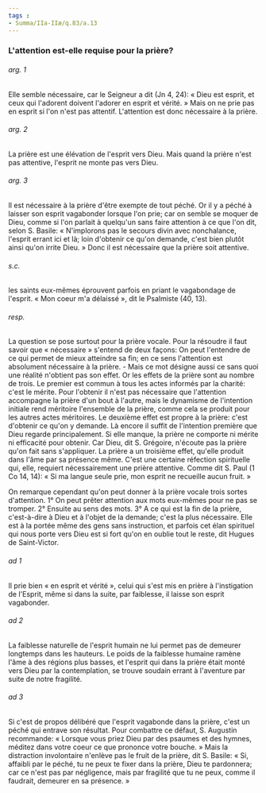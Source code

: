 ```yaml
---
tags : 
- Summa/IIa-IIæ/q.83/a.13
---
```


### L'attention est-elle requise pour la prière?

###### arg. 1
Elle semble nécessaire, car le Seigneur a dit (Jn 4, 24): « Dieu est esprit, et ceux qui l'adorent doivent l'adorer en esprit et vérité. » Mais on ne prie pas en esprit si l'on n'est pas attentif. L'attention est donc nécessaire à la prière. 

###### arg. 2
La prière est une élévation de l'esprit vers Dieu. Mais quand la prière n'est pas attentive, l'esprit ne monte pas vers Dieu. 

###### arg. 3
Il est nécessaire à la prière d'être exempte de tout péché. Or il y a péché à laisser son esprit vagabonder lorsque l'on prie; car on semble se moquer de Dieu, comme si l'on parlait à quelqu'un sans faire attention à ce que l'on dit, selon S. Basile: « N'implorons pas le secours divin avec nonchalance, l'esprit errant ici et là; loin d'obtenir ce qu'on demande, c'est bien plutôt ainsi qu'on irrite Dieu. » Donc il est nécessaire que la prière soit attentive. 

###### s.c.
les saints eux-mêmes éprouvent parfois en priant le vagabondage de l'esprit. « Mon coeur m'a délaissé », dit le Psalmiste (40, 13). 

###### resp.
La question se pose surtout pour la prière vocale. Pour la résoudre il faut savoir que « nécessaire » s'entend de deux façons: On peut l'entendre de ce qui permet de mieux atteindre sa fin; en ce sens l'attention est absolument nécessaire à la prière. - Mais ce mot désigne aussi ce sans quoi une réalité n'obtient pas son effet. Or les effets de la prière sont au nombre de trois. Le premier est commun à tous les actes informés par la charité: c'est le mérite. Pour l'obtenir il n'est pas nécessaire que l'attention accompagne la prière d'un bout à l'autre, mais le dynamisme de l'intention initiale rend méritoire l'ensemble de la prière, comme cela se produit pour les autres actes méritoires. Le deuxième effet est propre à la prière: c'est d'obtenir ce qu'on y demande. Là encore il suffit de l'intention première que Dieu regarde principalement. Si elle manque, la prière ne comporte ni mérite ni efficacité pour obtenir. Car Dieu, dit S. Grégoire, n'écoute pas la prière qu'on fait sans s'appliquer. La prière a un troisième effet, qu'elle produit dans l'âme par sa présence même. C'est une certaine réfection spirituelle qui, elle, requiert nécessairement une prière attentive. Comme dit S. Paul (1 Co 14, 14): « Si ma langue seule prie, mon esprit ne recueille aucun fruit. » 

On remarque cependant qu'on peut donner à la prière vocale trois sortes d'attention. 1° On peut prêter attention aux mots eux-mêmes pour ne pas se tromper. 2° Ensuite au sens des mots. 3° A ce qui est la fin de la prière, c'est-à-dire à Dieu et à l'objet de la demande; c'est la plus nécessaire. Elle est à la portée même des gens sans instruction, et parfois cet élan spirituel qui nous porte vers Dieu est si fort qu'on en oublie tout le reste, dit Hugues de Saint-Victor. 

###### ad 1
Il prie bien « en esprit et vérité », celui qui s'est mis en prière à l'instigation de l'Esprit, même si dans la suite, par faiblesse, il laisse son esprit vagabonder. 

###### ad 2
La faiblesse naturelle de l'esprit humain ne lui permet pas de demeurer longtemps dans les hauteurs. Le poids de la faiblesse humaine ramène l'âme à des régions plus basses, et l'esprit qui dans la prière était monté vers Dieu par la contemplation, se trouve soudain errant à l'aventure par suite de notre fragilité. 

###### ad 3
Si c'est de propos délibéré que l'esprit vagabonde dans la prière, c'est un péché qui entrave son résultat. Pour combattre ce défaut, S. Augustin recommande: « Lorsque vous priez Dieu par des psaumes et des hymnes, méditez dans votre coeur ce que prononce votre bouche. » Mais la distraction involontaire n'enlève pas le fruit de la prière, dit S. Basile: « Si, affaibli par le péché, tu ne peux te fixer dans la prière, Dieu te pardonnera; car ce n'est pas par négligence, mais par fragilité que tu ne peux, comme il faudrait, demeurer en sa présence. » 

